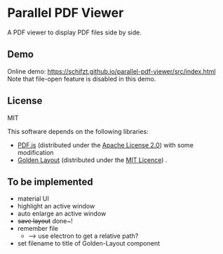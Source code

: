 # Parallel PDF Viewer 
A PDF viewer to display PDF files side by side.

## Demo
Online demo: https://schifzt.github.io/parallel-pdf-viewer/src/index.html
\
Note that file-open feature is disabled in this demo.

<!-- ## References
+  [Gallery of user projects and modifications]https://github.com/mozilla/pdf.js/wiki/Gallery-of-user-projects-and-modifications
+  [Draftable](https://draftable.com/)
+  [Side View](https://addons.mozilla.org/en-US/firefox/addon/side-view/)
-->

## License 
MIT

This software depends on the following libraries:
+ [PDF.js](https://github.com/mozilla/pdf.js) (distributed under the <u>Apache License 2.0</u>) with some modification
+ [Golden Layout](https://github.com/golden-layout/golden-layout) (distributed under the <u>MIT Licence</u>)
.

## To be implemented
+ material UI
+ highlight an active window
+ auto enlarge an active window
+ ~~save layout~~ done~!
+ remember file
    + --> use electron to get a relative path?
+ set filename to title of Golden-Layout component
